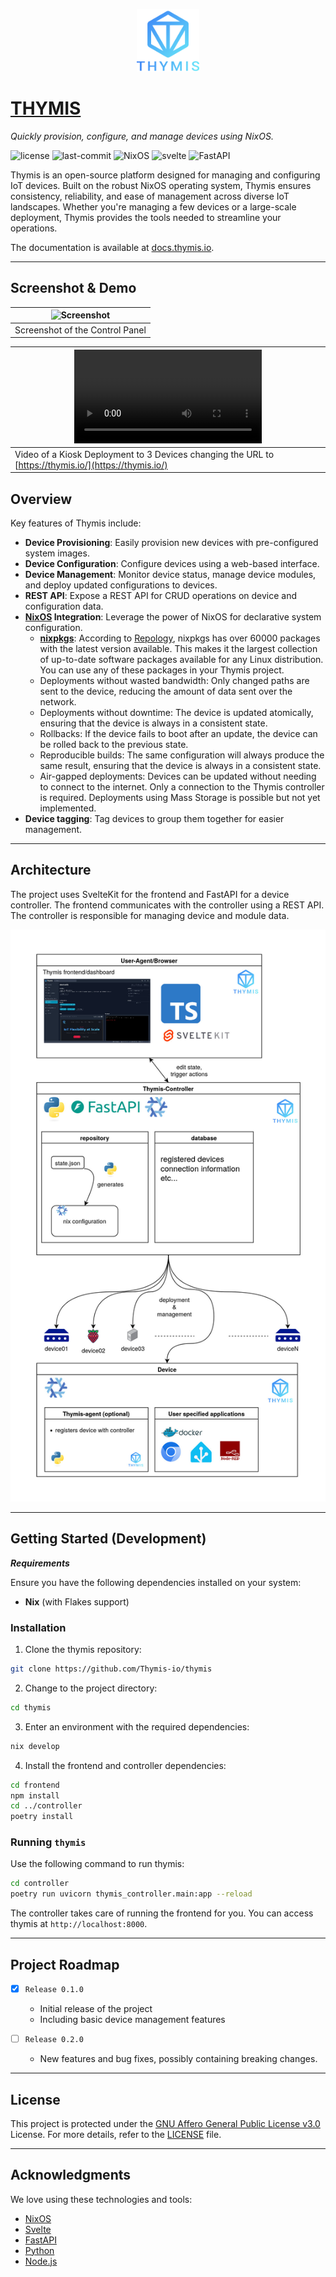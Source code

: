 <p align="center">
<a href="https://thymis.io">
  <img src="./thymis.png" width="100" />
</a>
</p>
<p>
    <a href="https://thymis.io">
    <h1>THYMIS</h1>
    </a>
</p>
<p>
    <em>Quickly provision, configure, and manage devices using NixOS.</em>
</p>
<p>
	<img src="https://img.shields.io/github/license/Thymis-io/thymis?style=flat&color=0080ff" alt="license">
	<img src="https://img.shields.io/github/last-commit/Thymis-io/thymis?style=flat&logo=git&logoColor=white&color=0080ff" alt="last-commit">
    <img src="https://img.shields.io/badge/NixOS-2AA2E0?style=flat&logo=NixOS&logoColor=white" alt="NixOS">
    <img src="https://img.shields.io/badge/Svelte-FF3E00?style=flat&logo=Svelte&logoColor=white" alt="svelte">
    <img src="https://img.shields.io/badge/FastAPI-009688?style=flat&logo=FastAPI&logoColor=white" alt="FastAPI">
</p>

Thymis is an open-source platform designed for managing and configuring IoT devices. Built on the robust NixOS operating system, Thymis ensures consistency, reliability, and ease of management across diverse IoT landscapes. Whether you're managing a few devices or a large-scale deployment, Thymis provides the tools needed to streamline your operations.

The documentation is available at [docs.thymis.io](https://docs.thymis.io).

---

## Screenshot & Demo

|![Screenshot](https://github.com/user-attachments/assets/9da1a2c0-18bc-4f33-83a9-cf2d6b7fc24f)|
|-|
|Screenshot of the Control Panel|

|<video src="https://github.com/user-attachments/assets/c4f240d8-8fde-4987-989d-c598d4cba487" width="300" />|
|-|
|Video of a Kiosk Deployment to 3 Devices changing the URL to [https://thymis.io/](https://thymis.io/)

##  Overview

Key features of Thymis include:

- **Device Provisioning**: Easily provision new devices with pre-configured system images.
- **Device Configuration**: Configure devices using a web-based interface.
- **Device Management**: Monitor device status, manage device modules, and deploy updated configurations to devices.
- **REST API**: Expose a REST API for CRUD operations on device and configuration data.
- **[NixOS](https://nixos.org/) Integration**: Leverage the power of NixOS for declarative system configuration.
    - **[nixpkgs](https://github.com/NixOS/nixpkgs)**: According to [Repology](https://repology.org/repositories/statistics/newest), nixpkgs has over 60000 packages with the latest version available. This makes it the largest collection of up-to-date software packages available for any Linux distribution. You can use any of these packages in your Thymis project.
    - Deployments without wasted bandwidth: Only changed paths are sent to the device, reducing the amount of data sent over the network.
    - Deployments without downtime: The device is updated atomically, ensuring that the device is always in a consistent state.
    - Rollbacks: If the device fails to boot after an update, the device can be rolled back to the previous state.
    - Reproducible builds: The same configuration will always produce the same result, ensuring that the device is always in a consistent state.
    - Air-gapped deployments: Devices can be updated without needing to connect to the internet. Only a connection to the Thymis controller is required. Deployments using Mass Storage is possible but not yet implemented.
- **Device tagging**: Tag devices to group them together for easier management.

---

## Architecture

The project uses SvelteKit for the frontend and FastAPI for a device controller. The frontend communicates with the controller using a REST API. The controller is responsible for managing device and module data.

![Thymis Architecture Diagram](./docs/src/architecture.jpg)

---

## Getting Started (Development)

***Requirements***

Ensure you have the following dependencies installed on your system:

* **Nix** (with Flakes support)


###  Installation

1. Clone the thymis repository:

```sh
git clone https://github.com/Thymis-io/thymis
```

2. Change to the project directory:

```sh
cd thymis
```

3. Enter an environment with the required dependencies:

```sh
nix develop
```

4. Install the frontend and controller dependencies:

```sh
cd frontend
npm install
cd ../controller
poetry install
```

###  Running `thymis`

Use the following command to run thymis:

```sh
cd controller
poetry run uvicorn thymis_controller.main:app --reload
```

The controller takes care of running the frontend for you. You can access thymis at `http://localhost:8000`.

---

## Project Roadmap

- [x] `Release 0.1.0`
  - Initial release of the project
  - Including basic device management features

- [ ] `Release 0.2.0`
   - New features and bug fixes, possibly containing breaking changes.

---

## License

This project is protected under the [GNU Affero General Public License v3.0](https://choosealicense.com/licenses/agpl-3.0/) License. For more details, refer to the [LICENSE](./LICENSE) file.

---

## Acknowledgments

We love using these technologies and tools:

- [NixOS](https://nixos.org/)
- [Svelte](https://svelte.dev/)
- [FastAPI](https://fastapi.tiangolo.com/)
- [Python](https://www.python.org/)
- [Node.js](https://nodejs.org/)
